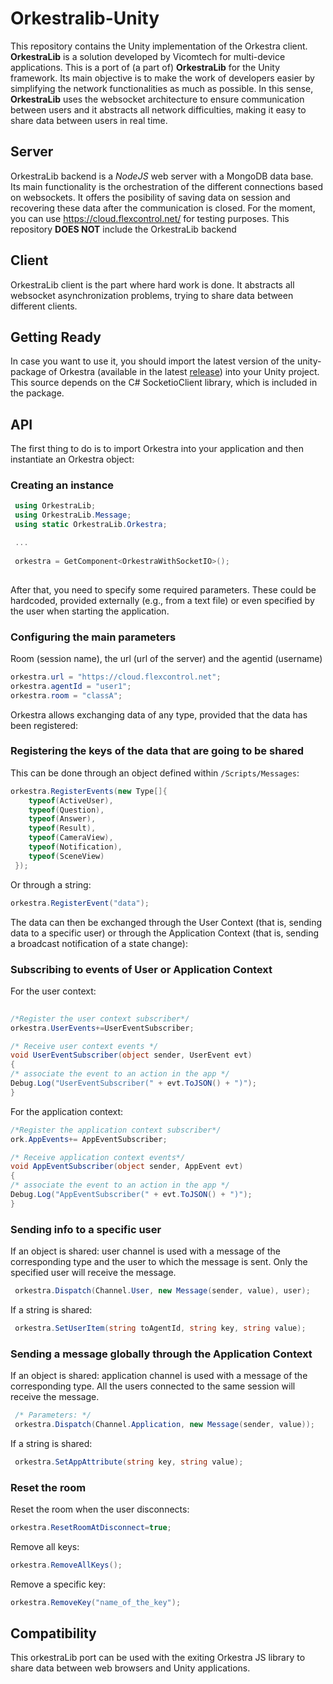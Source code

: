 # Orkestralib-Unity
This repository contains the Unity implementation of the Orkestra client. **OrkestraLib** is a solution developed by Vicomtech for multi-device applications.
This is a port of (a part of) **OrkestraLib** for the Unity framework. Its main objective is to make the work of developers easier by
simplifying the network functionalities as much as possible. In this sense, **OrkestraLib** uses the websocket architecture to ensure communication
between users and it abstracts all network difficulties, making it easy to share data between users in real time.

## Server

OrkestraLib backend is a *NodeJS* web server with a MongoDB data base. Its main functionality is the orchestration of the
different connections based on websockets. It offers the posibility of saving data on session and recovering these data after the
communication is closed. For the moment, you can use https://cloud.flexcontrol.net/ for testing purposes. This repository **DOES NOT** include the OrkestraLib backend

## Client

OrkestraLib client is the part where hard work is done. It abstracts all websocket asynchronization problems, trying to share data between different clients.

## Getting Ready

In case you want to use it, you should import the latest version of the unity-package of Orkestra (available in the latest [release](https://github.com/tv-vicomtech/orkestralib-unity/releases)) into your Unity project. This
source depends on the C# SocketioClient library, which is included in the package.

## API

The first thing to do is to import Orkestra into your application and then instantiate an Orkestra object:

### Creating an instance

```c#
 using OrkestraLib;
 using OrkestraLib.Message;
 using static OrkestraLib.Orkestra;

 ...
 
 orkestra = GetComponent<OrkestraWithSocketIO>();
 
 ```
After that, you need to specify some required parameters. These could be hardcoded, provided externally (e.g., from a text file) or even specified by the user when starting the application.
 
### Configuring the main parameters
Room (session name), the url (url of the server) and the agentid (username)
 
 ```c#
orkestra.url = "https://cloud.flexcontrol.net";
orkestra.agentId = "user1";         
orkestra.room = "classA";
 ```
Orkestra allows exchanging data of any type, provided that the data has been registered:
 
### Registering the keys of the data that are going to be shared
This can be done through an object defined within `/Scripts/Messages`:

```c#
orkestra.RegisterEvents(new Type[]{
	typeof(ActiveUser),
	typeof(Question),
	typeof(Answer),
	typeof(Result),
	typeof(CameraView),
	typeof(Notification),
	typeof(SceneView)
 });
 ```
 
 Or through a string:
 
 ```c#
orkestra.RegisterEvent("data");
 ```
 
The data can then be exchanged through the User Context (that is, sending data to a specific user) or through the Application Context (that is, sending a broadcast notification of a state change):
 
 ### Subscribing to events of User or Application Context
 
For the user context:
 
```c#
 
/*Register the user context subscriber*/
orkestra.UserEvents+=UserEventSubscriber;

/* Receive user context events */
void UserEventSubscriber(object sender, UserEvent evt)
{
/* associate the event to an action in the app */
Debug.Log("UserEventSubscriber(" + evt.ToJSON() + ")");
}
```  

For the application context:

```c#
/*Register the application context subscriber*/
ork.AppEvents+= AppEventSubscriber;

/* Receive application context events*/
void AppEventSubscriber(object sender, AppEvent evt)
{
/* associate the event to an action in the app */
Debug.Log("AppEventSubscriber(" + evt.ToJSON() + ")");
}
```  


### Sending info to a specific user

If an object is shared: user channel is used with a message of the corresponding type and the user to which the message is sent. Only the specified user will receive the message.
```c#
 orkestra.Dispatch(Channel.User, new Message(sender, value), user); 
```
If a string is shared: 
```c#
 orkestra.SetUserItem(string toAgentId, string key, string value); 
```
 
### Sending a message globally through the Application Context
If an object is shared: application channel is used with a message of the corresponding type. All the users connected to the same session will receive the message.
```c#
 /* Parameters: */
 orkestra.Dispatch(Channel.Application, new Message(sender, value));
```
If a string is shared: 
```c#
 orkestra.SetAppAttribute(string key, string value); 
```

 ### Reset the room
 Reset the room when the user disconnects:
 ```c#
 orkestra.ResetRoomAtDisconnect=true;
```
Remove all keys:
 ```c#
 orkestra.RemoveAllKeys();
```
Remove a specific key:
 ```c#
 orkestra.RemoveKey("name_of_the_key");
```
  
## Compatibility
 
This orkestraLib port can be used with the exiting Orkestra JS library to share data between web browsers and Unity applications.
